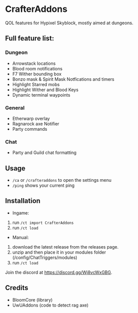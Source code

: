 # CrafterAddons
QOL features for Hypixel Skyblock, mostly aimed at dungeons.

## Full feature list:
### Dungeon
 - Arrowstack locations
 - Blood room notifications
 - F7 Wither bounding box
 - Bonzo mask & Spirit Mask Notfications and timers
 - Highlight Starred mobs
 - Highlight Wither and Blood Keys
 - Dynamic terminal waypoints

### General
 - Etherwarp overlay
 - Ragnarock axe Notifier
 - Party commands

### Chat
 - Party and Guild chat formatting


## Usage
- `/ca` or `/crafteraddons` to open the settings menu
- `/ping` shows your current ping

## Installation
- Ingame: 
1. run `/ct import CrafterAddons`
2. run `/ct load`

- Manual: 
1. download the latest release from the releases page.
2. unzip and then place it in your modules folder (<MinecraftDIR>/config/ChatTriggers/modules)
3. run `/ct load`


Join the discord at https://discord.gg/Wj8vcWxGBG.

## Credits
- BloomCore (library)
- UwUAddons (code to detect rag axe)